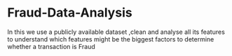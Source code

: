 # Fraud-Data-Analysis
In this we use a publicly available dataset ,clean and analyse all its features to understand which features might be the biggest factors to determine whether a transaction is Fraud
